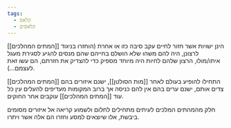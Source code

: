 ```yaml
---
tags:
  - קלאס
  - קלאסים
---
```

[[המתים המהלכים]]  הינן ישויות אשר חזור לחיים עקב סיבה כזו או אחרת (הוחזרו בניגוד לרצונן, היה להם משהו שלא הושלם בחייהם שהם מנסים להגיע לסגירת מעגל איתו/מולו, הרצון שלהם לחיות היה מיוחד מספיק כדי להצדיק את חזרתם, הם עשו זאת לעצמם...).

[[המתים המהלכים]] התחילו להופיע בעולם לאחר [[מות הסולטן]], ישנם איזורים בהם צדים אותם, ישנם ערים בהם אין להם כניסה אך ברוב המקומות מעדיפים להעלים עין כל עוד [[המתים המהלכים]] עוקבים אחר החוקים.

חלק מהמהתים המלכים לעיתים מתחילים לחלום ולשמוע קריאה אל איזורים מסומים ביבשת, אלו שיוצאים למסע וחזרו הם אלה אשר ויתרו.
